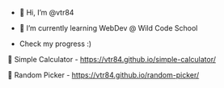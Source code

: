 - 👋 Hi, I’m @vtr84
- 🌱 I’m currently learning WebDev @ Wild Code School

- Check my progress :) 

🧮 Simple Calculator - https://vtr84.github.io/simple-calculator/

🎰 Random Picker - https://vtr84.github.io/random-picker/

